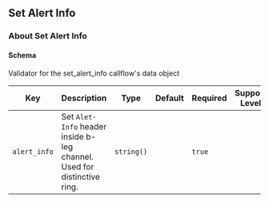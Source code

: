 ## Set Alert Info

### About Set Alert Info

#### Schema

Validator for the set_alert_info callflow's data object



Key | Description | Type | Default | Required | Support Level
--- | ----------- | ---- | ------- | -------- | -------------
`alert_info` | Set `Alet-Info` header inside b-leg channel. Used for distinctive ring. | `string()` |   | `true` |  



